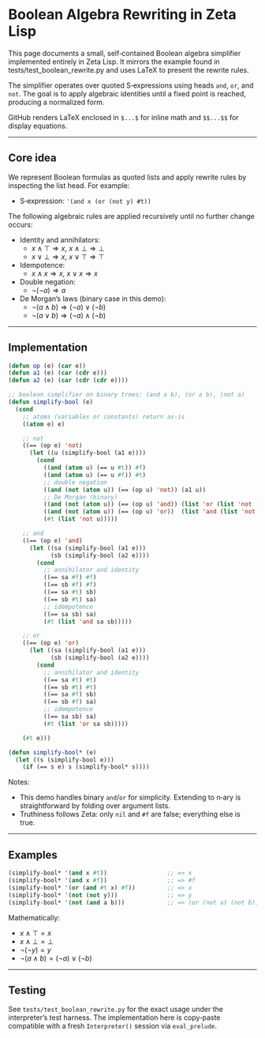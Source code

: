 # Boolean Algebra Rewriting in Zeta Lisp

This page documents a small, self‑contained Boolean algebra simplifier implemented entirely in Zeta Lisp. It mirrors the example found in tests/test_boolean_rewrite.py and uses LaTeX to present the rewrite rules.

The simplifier operates over quoted S‑expressions using heads `and`, `or`, and `not`. The goal is to apply algebraic identities until a fixed point is reached, producing a normalized form.

GitHub renders LaTeX enclosed in `$...$` for inline math and `$$...$$` for display equations.

---

## Core idea

We represent Boolean formulas as quoted lists and apply rewrite rules by inspecting the list head. For example:

- S‑expression: `'(and x (or (not y) #t))`

The following algebraic rules are applied recursively until no further change occurs:

- Identity and annihilators:
  - $x \land \top \Rightarrow x$, $x \land \bot \Rightarrow \bot$
  - $x \lor \bot \Rightarrow x$, $x \lor \top \Rightarrow \top$
- Idempotence:
  - $x \land x \Rightarrow x$, $x \lor x \Rightarrow x$
- Double negation:
  - $\lnot(\lnot a) \Rightarrow a$
- De Morgan’s laws (binary case in this demo):
  - $\lnot(a \land b) \Rightarrow (\lnot a) \lor (\lnot b)$
  - $\lnot(a \lor b) \Rightarrow (\lnot a) \land (\lnot b)$

---

## Implementation

```lisp
(defun op (e) (car e))
(defun a1 (e) (car (cdr e)))
(defun a2 (e) (car (cdr (cdr e))))

;; boolean simplifier on binary trees: (and a b), (or a b), (not a)
(defun simplify-bool (e)
  (cond
    ;; atoms (variables or constants) return as-is
    ((atom e) e)

    ;; not
    ((== (op e) 'not)
      (let ((u (simplify-bool (a1 e))))
        (cond
          ((and (atom u) (== u #t)) #f)
          ((and (atom u) (== u #f)) #t)
          ;; double negation
          ((and (not (atom u)) (== (op u) 'not)) (a1 u))
          ;; De Morgan (binary)
          ((and (not (atom u)) (== (op u) 'and)) (list 'or (list 'not (a1 u)) (list 'not (a2 u))))
          ((and (not (atom u)) (== (op u) 'or))  (list 'and (list 'not (a1 u)) (list 'not (a2 u))))
          (#t (list 'not u)))))

    ;; and
    ((== (op e) 'and)
      (let ((sa (simplify-bool (a1 e)))
            (sb (simplify-bool (a2 e))))
        (cond
          ;; annihilator and identity
          ((== sa #f) #f)
          ((== sb #f) #f)
          ((== sa #t) sb)
          ((== sb #t) sa)
          ;; idempotence
          ((== sa sb) sa)
          (#t (list 'and sa sb)))))

    ;; or
    ((== (op e) 'or)
      (let ((sa (simplify-bool (a1 e)))
            (sb (simplify-bool (a2 e))))
        (cond
          ;; annihilator and identity
          ((== sa #t) #t)
          ((== sb #t) #t)
          ((== sa #f) sb)
          ((== sb #f) sa)
          ;; idempotence
          ((== sa sb) sa)
          (#t (list 'or sa sb)))))

    (#t e)))

(defun simplify-bool* (e)
  (let ((s (simplify-bool e)))
    (if (== s e) s (simplify-bool* s))))
```

Notes:
- This demo handles binary `and`/`or` for simplicity. Extending to n‑ary is straightforward by folding over argument lists.
- Truthiness follows Zeta: only `nil` and `#f` are false; everything else is true.

---

## Examples

```lisp
(simplify-bool* '(and x #t))                 ;; => x
(simplify-bool* '(and x #f))                 ;; => #f
(simplify-bool* '(or (and #t x) #f))         ;; => x
(simplify-bool* '(not (not y)))              ;; => y
(simplify-bool* '(not (and a b)))            ;; => (or (not a) (not b))
```

Mathematically:
- $x \land \top = x$
- $x \land \bot = \bot$
- $\lnot(\lnot y) = y$
- $\lnot(a \land b) = (\lnot a) \lor (\lnot b)$

---

## Testing

See `tests/test_boolean_rewrite.py` for the exact usage under the interpreter’s test harness. The implementation here is copy‑paste compatible with a fresh `Interpreter()` session via `eval_prelude`.